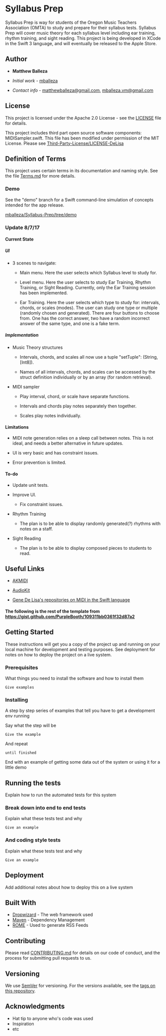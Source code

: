 # Syllabus Prep

Syllabus Prep is way for students of the Oregon Music Teachers Association (OMTA) to study and prepare for their syllabus tests. Syllabus Prep will cover music theory for each syllabus level including ear training, rhythm training, and sight reading. This project is being developed in XCode in the Swift 3 language, and will eventually be released to the Apple Store.

## Author

* **Matthew Balleza** 

- *Initial work* - [mballeza](https://github.com/mballeza)

- *Contact info* - matthewballeza@gmail.com, mballeza.vm@gmail.com

## License

This project is licensed under the Apache 2.0 License - see the [LICENSE](LICENSE) file for details.

This project includes third part open source software components: MIDISampler.swift. This file has been modified under permission of the MIT License. Please see [Third-Party-License/LICENSE-DeLisa](Third-Party-License/LICENSE-DeLisa)

## Definition of Terms

This project uses certain terms in its documentation and naming style. See the file [Terms.md](Terms.md) for more details.

### Demo

See the "demo" branch for a Swift command-line simulation of concepts intended for the app release.

[mballeza/Syllabus-Prep/tree/demo](https://github.com/mballeza/Syllabus-Prep/tree/demo)

### Update 8/7/17

#### Current State

##### UI

- 3 scenes to navigate:

  - Main menu. Here the user selects which Syllabus level to study for.
  
  - Level menu. Here the user selects to study Ear Training, Rhythm Training, or Sight Reading. Currently, only the Ear Training session has been implemented.
  
  - Ear Training. Here the user selects which type to study for: intervals, chords, or scales (modes). The user can study one type or multiple (randomly chosen and generated). There are four buttons to choose from. One has the correct answer, two have a random incorrect answer of the same type, and one is a fake term.
  
##### Implementation

- Music Theory structures

  - Intervals, chords, and scales all now use a tuple "setTuple": (String, [Int8]).
  
  - Names of all intervals, chords, and scales can be accessed by the struct definition individually or by an array (for random retrieval).
  
- MIDI sampler

  - Play interval, chord, or scale have separate functions.
   
  - Intervals and chords play notes separately then together.
    
  - Scales play notes individually.

#### Limitations

- MIDI note generation relies on a sleep call between notes. This is not ideal, and needs a better alternative in future updates.

- UI is very basic and has constraint issues.

- Error prevention is limited.

#### To-do

- Update unit tests.

- Improve UI.

  - Fix constraint issues.
  
- Rhythm Training

  - The plan is to be able to display randomly generated(?) rhythms with notes on a staff.
  
- Sight Reading

  - The plan is to be able to display composed pieces to students to read.

## Useful Links

- [AKMIDI](http://audiokit.io/docs/Classes/AKMIDI.html)

- [AudioKit](https://github.com/AudioKit/AudioKit)

- [Gene De Lisa's repositories on MIDI in the Swift language](https://github.com/genedelisa?utf8=%E2%9C%93&tab=repositories&q=MIDI&type=&language=swift)

#### The following is the rest of the template from https://gist.github.com/PurpleBooth/109311bb0361f32d87a2

## Getting Started

These instructions will get you a copy of the project up and running on your local machine for development and testing purposes. See deployment for notes on how to deploy the project on a live system.

### Prerequisites

What things you need to install the software and how to install them

```
Give examples
```

### Installing

A step by step series of examples that tell you have to get a development env running

Say what the step will be

```
Give the example
```

And repeat

```
until finished
```

End with an example of getting some data out of the system or using it for a little demo

## Running the tests

Explain how to run the automated tests for this system

### Break down into end to end tests

Explain what these tests test and why

```
Give an example
```

### And coding style tests

Explain what these tests test and why

```
Give an example
```

## Deployment

Add additional notes about how to deploy this on a live system

## Built With

* [Dropwizard](http://www.dropwizard.io/1.0.2/docs/) - The web framework used
* [Maven](https://maven.apache.org/) - Dependency Management
* [ROME](https://rometools.github.io/rome/) - Used to generate RSS Feeds

## Contributing

Please read [CONTRIBUTING.md](https://gist.github.com/PurpleBooth/b24679402957c63ec426) for details on our code of conduct, and the process for submitting pull requests to us.

## Versioning

We use [SemVer](http://semver.org/) for versioning. For the versions available, see the [tags on this repository](https://github.com/your/project/tags). 

## Acknowledgments

* Hat tip to anyone who's code was used
* Inspiration
* etc

